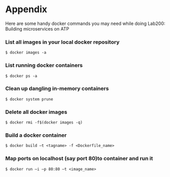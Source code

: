 # Appendix 

Here are some handy docker commands you may need while doing Lab200: Building microservices on ATP

### List all images in your local docker repository

```
$ docker images -a
```

### List running docker containers

```
$ docker ps -a
```

### Clean up dangling in-memory containers

```
$ docker system prune
```

### Delete all docker images

```
$ docker rmi -f$(docker images -q)
```

### Build a docker container

```
$ docker build –t <tagname> -f <Dockerfile_name>
```

### Map ports on localhost (say port 80)to container and run it

```
$ docker run –i –p 80:80 –t <image_name> 
```
